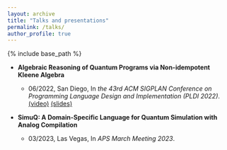 ```yaml
---
layout: archive
title: "Talks and presentations"
permalink: /talks/
author_profile: true
---
```


{% include base_path %}

* **Algebraic Reasoning of Quantum Programs via Non-idempotent Kleene Algebra**
	* 06/2022, San Diego, In *the 43rd ACM SIGPLAN Conference on Programming Language Design and Implementation (PLDI 2022)*.  [(video)](https://www.youtube.com/watch?v=GuHUNiueBKM) [(slides)](https://pickspeng.github.io/files/nka_pldi22.pdf)

* **SimuQ: A Domain-Specific Language for Quantum Simulation with Analog Compilation**
	* 03/2023, Las Vegas, In *APS March Meeting 2023*.